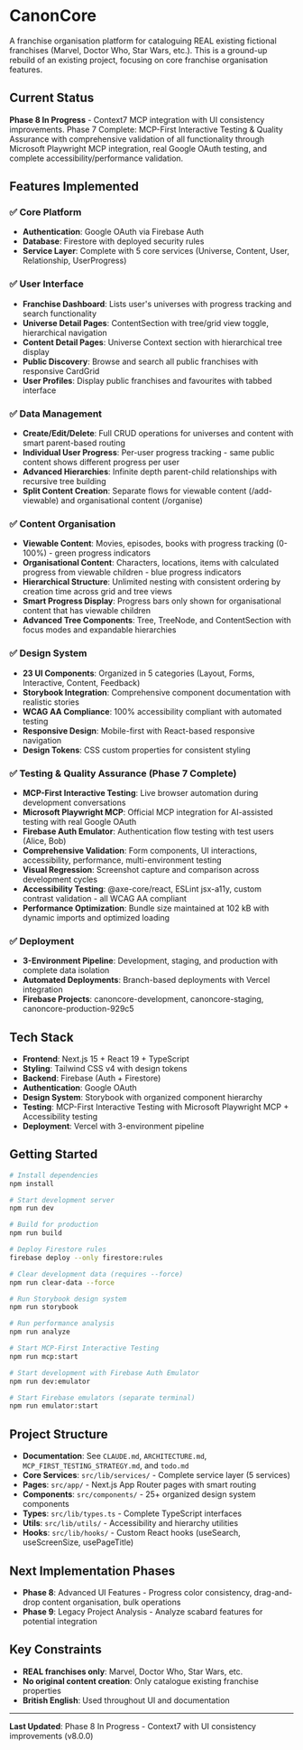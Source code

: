 # CanonCore

A franchise organisation platform for cataloguing REAL existing fictional franchises (Marvel, Doctor Who, Star Wars, etc.). This is a ground-up rebuild of an existing project, focusing on core franchise organisation features.

## Current Status

**Phase 8 In Progress** - Context7 MCP integration with UI consistency improvements. Phase 7 Complete: MCP-First Interactive Testing & Quality Assurance with comprehensive validation of all functionality through Microsoft Playwright MCP integration, real Google OAuth testing, and complete accessibility/performance validation.

## Features Implemented

### ✅ Core Platform
- **Authentication**: Google OAuth via Firebase Auth
- **Database**: Firestore with deployed security rules
- **Service Layer**: Complete with 5 core services (Universe, Content, User, Relationship, UserProgress)

### ✅ User Interface
- **Franchise Dashboard**: Lists user's universes with progress tracking and search functionality
- **Universe Detail Pages**: ContentSection with tree/grid view toggle, hierarchical navigation
- **Content Detail Pages**: Universe Context section with hierarchical tree display
- **Public Discovery**: Browse and search all public franchises with responsive CardGrid
- **User Profiles**: Display public franchises and favourites with tabbed interface

### ✅ Data Management
- **Create/Edit/Delete**: Full CRUD operations for universes and content with smart parent-based routing
- **Individual User Progress**: Per-user progress tracking - same public content shows different progress per user
- **Advanced Hierarchies**: Infinite depth parent-child relationships with recursive tree building
- **Split Content Creation**: Separate flows for viewable content (/add-viewable) and organisational content (/organise)

### ✅ Content Organisation
- **Viewable Content**: Movies, episodes, books with progress tracking (0-100%) - green progress indicators
- **Organisational Content**: Characters, locations, items with calculated progress from viewable children - blue progress indicators
- **Hierarchical Structure**: Unlimited nesting with consistent ordering by creation time across grid and tree views
- **Smart Progress Display**: Progress bars only shown for organisational content that has viewable children
- **Advanced Tree Components**: Tree, TreeNode, and ContentSection with focus modes and expandable hierarchies

### ✅ Design System
- **23 UI Components**: Organized in 5 categories (Layout, Forms, Interactive, Content, Feedback)
- **Storybook Integration**: Comprehensive component documentation with realistic stories
- **WCAG AA Compliance**: 100% accessibility compliant with automated testing
- **Responsive Design**: Mobile-first with React-based responsive navigation
- **Design Tokens**: CSS custom properties for consistent styling

### ✅ Testing & Quality Assurance (Phase 7 Complete)
- **MCP-First Interactive Testing**: Live browser automation during development conversations
- **Microsoft Playwright MCP**: Official MCP integration for AI-assisted testing with real Google OAuth
- **Firebase Auth Emulator**: Authentication flow testing with test users (Alice, Bob) 
- **Comprehensive Validation**: Form components, UI interactions, accessibility, performance, multi-environment testing
- **Visual Regression**: Screenshot capture and comparison across development cycles
- **Accessibility Testing**: @axe-core/react, ESLint jsx-a11y, custom contrast validation - all WCAG AA compliant
- **Performance Optimization**: Bundle size maintained at 102 kB with dynamic imports and optimized loading

### ✅ Deployment
- **3-Environment Pipeline**: Development, staging, and production with complete data isolation
- **Automated Deployments**: Branch-based deployments with Vercel integration
- **Firebase Projects**: canoncore-development, canoncore-staging, canoncore-production-929c5

## Tech Stack

- **Frontend**: Next.js 15 + React 19 + TypeScript
- **Styling**: Tailwind CSS v4 with design tokens
- **Backend**: Firebase (Auth + Firestore)
- **Authentication**: Google OAuth
- **Design System**: Storybook with organized component hierarchy
- **Testing**: MCP-First Interactive Testing with Microsoft Playwright MCP + Accessibility testing
- **Deployment**: Vercel with 3-environment pipeline

## Getting Started

```bash
# Install dependencies
npm install

# Start development server
npm run dev

# Build for production
npm run build

# Deploy Firestore rules
firebase deploy --only firestore:rules

# Clear development data (requires --force)
npm run clear-data --force

# Run Storybook design system
npm run storybook

# Run performance analysis
npm run analyze

# Start MCP-First Interactive Testing
npm run mcp:start

# Start development with Firebase Auth Emulator
npm run dev:emulator

# Start Firebase emulators (separate terminal)
npm run emulator:start
```

## Project Structure

- **Documentation**: See `CLAUDE.md`, `ARCHITECTURE.md`, `MCP_FIRST_TESTING_STRATEGY.md`, and `todo.md`
- **Core Services**: `src/lib/services/` - Complete service layer (5 services)
- **Pages**: `src/app/` - Next.js App Router pages with smart routing
- **Components**: `src/components/` - 25+ organized design system components
- **Types**: `src/lib/types.ts` - Complete TypeScript interfaces
- **Utils**: `src/lib/utils/` - Accessibility and hierarchy utilities
- **Hooks**: `src/lib/hooks/` - Custom React hooks (useSearch, useScreenSize, usePageTitle)

## Next Implementation Phases

- **Phase 8**: Advanced UI Features - Progress color consistency, drag-and-drop content organisation, bulk operations
- **Phase 9**: Legacy Project Analysis - Analyze scabard features for potential integration

## Key Constraints

- **REAL franchises only**: Marvel, Doctor Who, Star Wars, etc.
- **No original content creation**: Only catalogue existing franchise properties
- **British English**: Used throughout UI and documentation

---

**Last Updated**: Phase 8 In Progress - Context7 with UI consistency improvements (v8.0.0)
